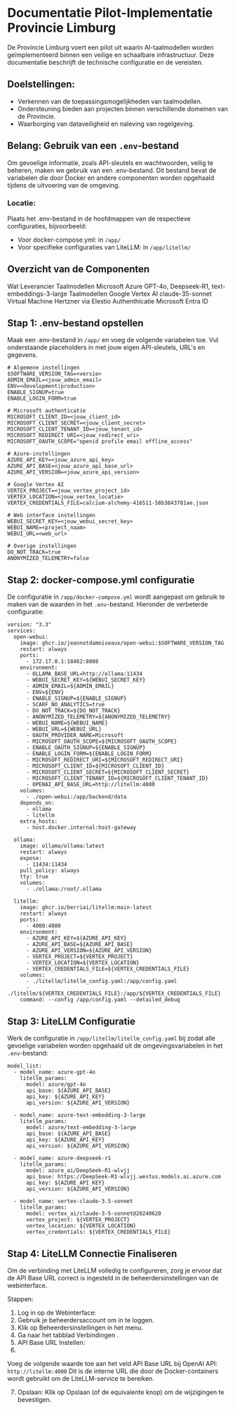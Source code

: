 # Documentatie Pilot-Implementatie Provincie Limburg
De Provincie Limburg voert een pilot uit waarin AI-taalmodellen worden geïmplementeerd binnen een veilige en schaalbare infrastructuur. Deze documentatie beschrijft de technische configuratie en de vereisten.

## Doelstellingen:
- Verkennen van de toepassingsmogelijkheden van taalmodellen.
- Ondersteuning bieden aan projecten binnen verschillende domeinen van de Provincie.
- Waarborging van dataveiligheid en naleving van regelgeving.

## Belang: Gebruik van een `.env`-bestand
Om gevoelige informatie, zoals API-sleutels en wachtwoorden, veilig te beheren, maken we gebruik van een .env-bestand. Dit bestand bevat de variabelen die door Docker en andere componenten worden opgehaald tijdens de uitvoering van de omgeving.

### Locatie:
Plaats het .env-bestand in de hoofdmappen van de respectieve configuraties, bijvoorbeeld:

- Voor docker-compose.yml: in `/app/`
- Voor specifieke configuraties van LiteLLM: in `/app/litellm/`

## Overzicht van de Componenten
Wat              Leverancier
Taalmodellen      Microsoft Azure      GPT-4o, Deepseek-R1, text-embeddings-3-large
Taalmodellen      Google Vertex AI      claude-35-sonnet
Virtual Machine    Hertzner via Elestio
Authenthicatie    Microsoft Entra ID

## Stap 1: .env-bestand opstellen
Maak een .env-bestand in `/app/` en voeg de volgende variabelen toe. Vul onderstaande placeholders in met jouw eigen API-sleutels, URL's en gegevens.

```
# Algemene instellingen
$SOFTWARE_VERSION_TAG=<versie>
ADMIN_EMAIL=<jouw_admin_email>
ENV=<development|production>
ENABLE_SIGNUP=true
ENABLE_LOGIN_FORM=true

# Microsoft authenticatie
MICROSOFT_CLIENT_ID=<jouw_client_id>
MICROSOFT_CLIENT_SECRET=<jouw_client_secret>
MICROSOFT_CLIENT_TENANT_ID=<jouw_tenant_id>
MICROSOFT_REDIRECT_URI=<jouw_redirect_uri>
MICROSOFT_OAUTH_SCOPE="openid profile email offline_access"

# Azure-instellingen
AZURE_API_KEY=<jouw_azure_api_key>
AZURE_API_BASE=<jouw_azure_api_base_url>
AZURE_API_VERSION=<jouw_azure_api_version>

# Google Vertex AI
VERTEX_PROJECT=<jouw_vertex_project_id>
VERTEX_LOCATION=<jouw_vertex_locatie>
VERTEX_CREDENTIALS_FILE=calcium-alchemy-416511-58b3843781ae.json

# Web interface instellingen
WEBUI_SECRET_KEY=<jouw_webui_secret_key>
WEBUI_NAME=<project_naam>
WEBUI_URL=<web_url>

# Overige instellingen
DO_NOT_TRACK=true
ANONYMIZED_TELEMETRY=false
```

## Stap 2: docker-compose.yml configuratie
De configuratie in `/app/docker-compose.yml` wordt aangepast om gebruik te maken van de waarden in het `.env`-bestand. Hieronder de verbeterde configuratie:

```
version: "3.3"
services:
  open-webui:
    image: ghcr.io/jeannotdamoiseaux/open-webui:$SOFTWARE_VERSION_TAG
    restart: always
    ports:
      - 172.17.0.1:18462:8080
    environment:
      - OLLAMA_BASE_URL=http://ollama:11434
      - WEBUI_SECRET_KEY=${WEBUI_SECRET_KEY}
      - ADMIN_EMAIL=${ADMIN_EMAIL}
      - ENV=${ENV}
      - ENABLE_SIGNUP=${ENABLE_SIGNUP}
      - SCARF_NO_ANALYTICS=true
      - DO_NOT_TRACK=${DO_NOT_TRACK}
      - ANONYMIZED_TELEMETRY=${ANONYMIZED_TELEMETRY}
      - WEBUI_NAME=${WEBUI_NAME}
      - WEBUI_URL=${WEBUI_URL}
      - OAUTH_PROVIDER_NAME=Microsoft
      - MICROSOFT_OAUTH_SCOPE=${MICROSOFT_OAUTH_SCOPE}
      - ENABLE_OAUTH_SIGNUP=${ENABLE_SIGNUP}
      - ENABLE_LOGIN_FORM=${ENABLE_LOGIN_FORM}
      - MICROSOFT_REDIRECT_URI=${MICROSOFT_REDIRECT_URI}
      - MICROSOFT_CLIENT_ID=${MICROSOFT_CLIENT_ID}
      - MICROSOFT_CLIENT_SECRET=${MICROSOFT_CLIENT_SECRET}
      - MICROSOFT_CLIENT_TENANT_ID=${MICROSOFT_CLIENT_TENANT_ID}
      - OPENAI_API_BASE_URL=http://litellm:4000
    volumes:
      - ./open-webui:/app/backend/data
    depends_on:
      - ollama
      - litellm
    extra_hosts:
      - host.docker.internal:host-gateway

  ollama:
    image: ollama/ollama:latest
    restart: always
    expose:
      - 11434:11434
    pull_policy: always
    tty: true
    volumes:
      - ./ollama:/root/.ollama

  litellm:
    image: ghcr.io/berriai/litellm:main-latest
    restart: always
    ports:
      - 4000:4000
    environment:
      - AZURE_API_KEY=${AZURE_API_KEY}
      - AZURE_API_BASE=${AZURE_API_BASE}
      - AZURE_API_VERSION=${AZURE_API_VERSION}
      - VERTEX_PROJECT=${VERTEX_PROJECT}
      - VERTEX_LOCATION=${VERTEX_LOCATION}
      - VERTEX_CREDENTIALS_FILE=${VERTEX_CREDENTIALS_FILE}
    volumes:
      - ./litellm/litellm_config.yaml:/app/config.yaml
      - ./litellm/${VERTEX_CREDENTIALS_FILE}:/app/${VERTEX_CREDENTIALS_FILE}
    command: --config /app/config.yaml --detailed_debug
```

## Stap 3: LiteLLM Configuratie
Werk de configuratie in `/app/litellm/litellm_config.yaml` bij zodat alle gevoelige variabelen worden opgehaald uit de omgevingsvariabelen in het `.env`-bestand:

```
model_list:
  - model_name: azure-gpt-4o
    litellm_params:
      model: azure/gpt-4o
      api_base: ${AZURE_API_BASE}
      api_key: ${AZURE_API_KEY}
      api_version: ${AZURE_API_VERSION}

  - model_name: azure-text-embedding-3-large
    litellm_params:
      model: azure/text-embedding-3-large
      api_base: ${AZURE_API_BASE}
      api_key: ${AZURE_API_KEY}
      api_version: ${AZURE_API_VERSION}

  - model_name: azure-deepseek-r1
    litellm_params:
      model: azure_ai/DeepSeek-R1-wlvjj
      api_base: https://DeepSeek-R1-wlvjj.westus.models.ai.azure.com
      api_key: ${AZURE_API_KEY}
      api_version: ${AZURE_API_VERSION}

  - model_name: vertex-claude-3.5-sonnet
    litellm_params:
      model: vertex_ai/claude-3-5-sonnet@20240620
      vertex_project: ${VERTEX_PROJECT}
      vertex_location: ${VERTEX_LOCATION}
      vertex_credentials: ${VERTEX_CREDENTIALS_FILE}
```

## Stap 4: LiteLLM Connectie Finaliseren
Om de verbinding met LiteLLM volledig te configureren, zorg je ervoor dat de API Base URL correct is ingesteld in de beheerdersinstellingen van de webinterface.

Stappen:
1. Log in op de Webinterface:
3. Gebruik je beheerdersaccount om in te loggen.
3. Klik op Beheerdersinstellingen in het menu.
4. Ga naar het tabblad Verbindingen .
5. API Base URL Instellen:
6. 
Voeg de volgende waarde toe aan het veld API Base URL bij OpenAI API:
`http://litellm:4000`
Dit is de interne URL die door de Docker-containers wordt gebruikt om de LiteLLM-service te bereiken.

7. Opslaan:
Klik op Opslaan (of de equivalente knop) om de wijzigingen te bevestigen.
